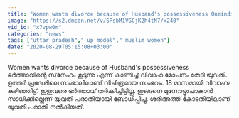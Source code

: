 ```yaml
---
title: "Women wants divorce because of Husband's possessiveness Oneindia Malayalam"
image: "https://s2.dmcdn.net/v/SPsbM1VGCjK2h4tN7/x240"
vid_id: "x7vpw0m"
categories: "news"
tags: ["uttar pradesh"," up model"," muslim women"]
date: "2020-08-29T05:15:08+03:00"
---
```

Women wants divorce because of Husband's possessiveness  <br>ഭര്‍ത്താവിന്റെ സ്‌നേഹം കൂടുന്നു എന്ന് കാണിച്ച് വിവാഹ മോചനം തേടി യുവതി. ഉത്തര്‍ പ്രദേശിലെ സംഭാലിലാണ് വിചിത്രമായ സംഭവം. 18 മാസമായി വിവാഹം കഴിഞ്ഞിട്ട്. ഇതുവരെ ഭര്‍ത്താവ് തര്‍ക്കിച്ചിട്ടില്ല. ഇങ്ങനെ മുന്നോട്ടുപോകാന്‍ സാധിക്കില്ലെന്ന് യുവതി പരാതിയായി ബോധിപ്പിച്ചു. ശരീഅത്ത് കോടതിയിലാണ് യുവതി പരാതി നല്‍കിയത്.
